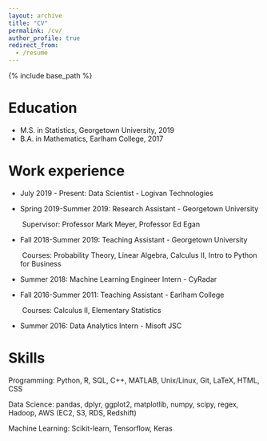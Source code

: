 ```yaml
---
layout: archive
title: "CV"
permalink: /cv/
author_profile: true
redirect_from:
  - /resume
---
```


{% include base_path %}

Education
======
* M.S. in Statistics, Georgetown University, 2019 
* B.A. in Mathematics, Earlham College, 2017



Work experience
======
* July 2019 - Present: Data Scientist - Logivan Technologies
  
* Spring 2019-Summer 2019: Research Assistant - Georgetown University
  
  ​			Supervisor: Professor Mark Meyer, Professor Ed Egan
* Fall 2018-Summer 2019: Teaching Assistant - Georgetown University
  
  ​			Courses: Probability Theory, Linear Algebra, Calculus II, Intro to Python for Business

* Summer 2018: Machine Learning Engineer Intern - CyRadar

* Fall 2016-Summer 2011: Teaching Assistant - Earlham College
  
  ​			Courses: Calculus II, Elementary Statistics

* Summer 2016: Data Analytics Intern - Misoft JSC

  
Skills
======
Programming: Python, R, SQL, C++, MATLAB, Unix/Linux, Git, LaTeX, HTML, CSS

Data Science:  pandas, dplyr, ggplot2, matplotlib, numpy, scipy, regex, Hadoop, AWS (EC2, S3, RDS, Redshift)

Machine Learning: Scikit-learn, Tensorflow, Keras

